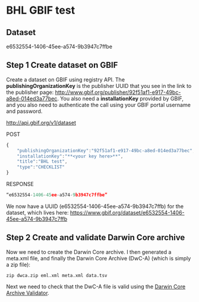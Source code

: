 # BHL GBIF test


## Dataset

e6532554-1406-45ee-a574-9b3947c7ffbe

## Step 1 Create dataset on GBIF

Create a dataset on GBIF using registry API. The **publishingOrganizationKey** is the publisher UUID that you see in the link to the publisher page: http://www.gbif.org/publisher/92f51af1-e917-49bc-a8ed-014ed3a77bec. You also need a **installationKey** provided by GBIF, and you also need to authenticate the call using your GBIF portal username and password.

http://api.gbif.org/v1/dataset

POST

```javascript
{
	"publishingOrganizationKey":"92f51af1-e917-49bc-a8ed-014ed3a77bec",
	"installationKey":"**<your key here>**",
	"title":"BHL test",
	"type":"CHECKLIST" 
}
```
RESPONSE

```javascript
“e6532554-1406-45ee-a574-9b3947c7ffbe”
```

We now have a UUID (e6532554-1406-45ee-a574-9b3947c7ffb) for the dataset, which lives here: https://www.gbif.org/dataset/e6532554-1406-45ee-a574-9b3947c7ffb


## Step 2 Create and validate Darwin Core archive

Now we need to create the Darwin Core archive. 
I then generated a meta.xml file, and finally the Darwin Core Archive (DwC-A) (which is simply a zip file):

```
zip dwca.zip eml.xml meta.xml data.tsv
```

Next we need to check that the DwC-A file is valid using the [Darwin Core Archive Validator](https://www.gbif.org/tools/data-validator).